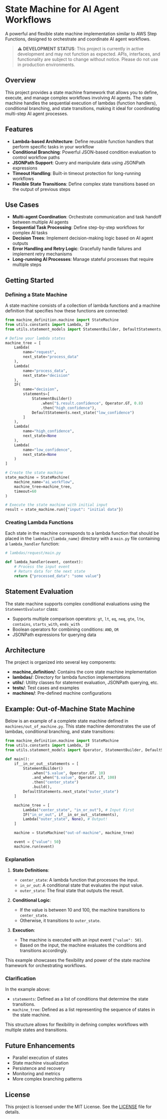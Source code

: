 # State Machine for AI Agent Workflows

A powerful and flexible state machine implementation similar to AWS Step Functions, designed to orchestrate and coordinate AI agent workflows.

> **⚠️ DEVELOPMENT STATUS**: This project is currently in active development and may not function as expected. APIs, interfaces, and functionality are subject to change without notice. Please do not use in production environments.

## Overview

This project provides a state machine framework that allows you to define, execute, and manage complex workflows involving AI agents. The state machine handles the sequential execution of lambdas (function handlers), conditional branching, and state transitions, making it ideal for coordinating multi-step AI agent processes.

## Features

- **Lambda-based Architecture**: Define reusable function handlers that perform specific tasks in your workflow
- **Conditional Branching**: Powerful JSON-based condition evaluation to control workflow paths
- **JSONPath Support**: Query and manipulate data using JSONPath expressions
- **Timeout Handling**: Built-in timeout protection for long-running workflows
- **Flexible State Transitions**: Define complex state transitions based on the output of previous steps

## Use Cases

- **Multi-agent Coordination**: Orchestrate communication and task handoff between multiple AI agents
- **Sequential Task Processing**: Define step-by-step workflows for complex AI tasks
- **Decision Trees**: Implement decision-making logic based on AI agent outputs
- **Error Handling and Retry Logic**: Gracefully handle failures and implement retry mechanisms
- **Long-running AI Processes**: Manage stateful processes that require multiple steps

## Getting Started

### Defining a State Machine

A state machine consists of a collection of lambda functions and a machine definition that specifies how these functions are connected:

```python
from machine_definition.machine import StateMachine
from utils.constants import Lambda, IF
from utils.statement_models import StatementBuilder, DefaultStatements, Operator

# Define your lambda states
machine_tree = [
    Lambda(
        name="request",
        next_state="process_data"
    ),
    Lambda(
        name="process_data",
        next_state="decision"
    ),
    IF(
        name="decision",
        statements=[
            StatementBuilder()
                .when("$.result.confidence", Operator.GT, 0.8)
                .then("high_confidence"),
            DefaultStatements.next_state("low_confidence")
        ]
    ),
    Lambda(
        name="high_confidence",
        next_state=None
    ),
    Lambda(
        name="low_confidence",
        next_state=None
    )
]

# Create the state machine
state_machine = StateMachine(
    machine_name="ai_workflow",
    machine_tree=machine_tree,
    timeout=60
)

# Execute the state machine with initial input
result = state_machine.run({"input": "initial data"})
```

### Creating Lambda Functions

Each state in the machine corresponds to a lambda function that should be placed in the `lambdas/{lambda_name}` directory with a `main.py` file containing a `lambda_handler` function:

```python
# lambdas/request/main.py

def lambda_handler(event, context):
    # Process the input event
    # Return data for the next state
    return {"processed_data": "some value"}
```

## Statement Evaluation

The state machine supports complex conditional evaluations using the `StatementEvaluator` class:

- Supports multiple comparison operators: `gt`, `lt`, `eq`, `neq`, `gte`, `lte`, `contains`, `starts_with`, `ends_with`
- Boolean operators for combining conditions: `AND`, `OR`
- JSONPath expressions for querying data

## Architecture

The project is organized into several key components:

- **machine_definition/**: Contains the core state machine implementation
- **lambdas/**: Directory for lambda function implementations
- **utils/**: Utility classes for statement evaluation, JSONPath querying, etc.
- **tests/**: Test cases and examples
- **machines/**: Pre-defined machine configurations

## Example: Out-of-Machine State Machine

Below is an example of a complete state machine defined in `machines/out_of_machine.py`. This state machine demonstrates the use of lambdas, conditional branching, and state transitions:

```python
from machine_definition.machine import StateMachine
from utils.constants import Lambda, IF
from utils.statement_models import Operator, StatementBuilder, DefaultStatements

def main():
    if__in_or_out__statements = [
        StatementBuilder()
            .when("$.value", Operator.GT, 10)
            .and_when("$.value", Operator.LT, 100)
            .then("center_state")
            .build(),
        DefaultStatements.next_state("outer_state")
    ]

    machine_tree = [
        Lambda("center_state", "in_or_out"), # Input First
        IF("in_or_out", if__in_or_out__statements),
        Lambda("outer_state", None), # Output!
    ]

    machine = StateMachine("out-of-machine", machine_tree)

    event = {"value": 50}
    machine.run(event)
```

### Explanation

1. **State Definitions**:
   - `center_state`: A lambda function that processes the input.
   - `in_or_out`: A conditional state that evaluates the input value.
   - `outer_state`: The final state that outputs the result.

2. **Conditional Logic**:
   - If the value is between 10 and 100, the machine transitions to `center_state`.
   - Otherwise, it transitions to `outer_state`.

3. **Execution**:
   - The machine is executed with an input event `{"value": 50}`.
   - Based on the input, the machine evaluates the conditions and transitions accordingly.

This example showcases the flexibility and power of the state machine framework for orchestrating workflows.

### Clarification

In the example above:

- `statements`: Defined as a list of conditions that determine the state transitions.
- `machine_tree`: Defined as a list representing the sequence of states in the state machine.

This structure allows for flexibility in defining complex workflows with multiple states and transitions.

## Future Enhancements

- Parallel execution of states
- State machine visualization
- Persistence and recovery
- Monitoring and metrics
- More complex branching patterns

## License

This project is licensed under the MIT License. See the [LICENSE](LICENSE) file for details.
